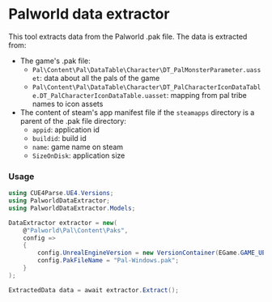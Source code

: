 ﻿# Palworld data extractor

This tool extracts data from the Palworld .pak file.
The data is extracted from:

- The game's .pak file:
    - `Pal\Content\Pal\DataTable\Character\DT_PalMonsterParameter.uasset`: data about all the pals of the game
    - `Pal\Content\Pal\DataTable\Character\DT_PalCharacterIconDataTable.DT_PalCharacterIconDataTable.uasset`: mapping from pal tribe names to icon assets
- The content of steam's app manifest file if the `steamapps` directory is a parent of the .pak file directory:
    - `appid`: application id
    - `buildid`: build id
    - `name`: game name on steam
    - `SizeOnDisk`: application size

### Usage

```csharp
using CUE4Parse.UE4.Versions;
using PalworldDataExtractor;
using PalworldDataExtractor.Models;

DataExtractor extractor = new(
    @"Palworld\Pal\Content\Paks",
    config =>
    {
        config.UnrealEngineVersion = new VersionContainer(EGame.GAME_UE5_1);
        config.PakFileName = "Pal-Windows.pak";
    }
);

ExtractedData data = await extractor.Extract();
```